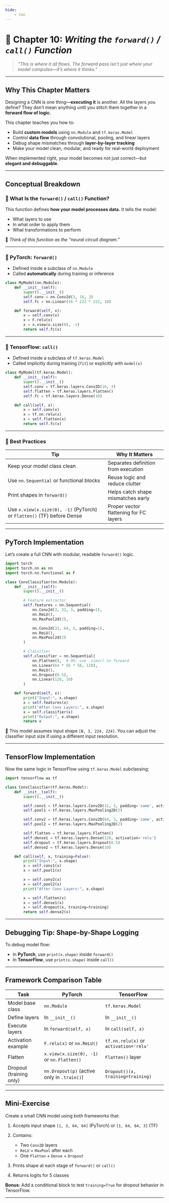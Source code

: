 ```yaml
---
hide:
    - toc
---
```


# 📘 Chapter 10: *Writing the `forward()` / `call()` Function*

> *“This is where it all flows. The forward pass isn’t just where your model computes—it’s where it thinks.”*

---

## Why This Chapter Matters

Designing a CNN is one thing—**executing it** is another. All the layers you define? They don’t mean anything until you stitch them together in a **forward flow of logic.**

This chapter teaches you how to:

* Build **custom models** using `nn.Module` and `tf.keras.Model`
* Control **data flow** through convolutional, pooling, and linear layers
* Debug shape mismatches through **layer-by-layer tracking**
* Make your model clean, modular, and ready for real-world deployment

When implemented right, your model becomes not just correct—but **elegant and debuggable**.

---

## Conceptual Breakdown

### 🔹 What Is the `forward()` / `call()` Function?

This function defines **how your model processes data.** It tells the model:

* What layers to use
* In what order to apply them
* What transformations to perform

📌 *Think of this function as the “neural circuit diagram.”*

---

### 🔹 PyTorch: `forward()`

* Defined inside a subclass of `nn.Module`
* Called **automatically** during training or inference

```python
class MyModel(nn.Module):
    def __init__(self):
        super().__init__()
        self.conv = nn.Conv2d(3, 16, 3)
        self.fc = nn.Linear(16 * 222 * 222, 10)

    def forward(self, x):
        x = self.conv(x)
        x = F.relu(x)
        x = x.view(x.size(0), -1)
        return self.fc(x)
```

---

### 🔹 TensorFlow: `call()`

* Defined inside a subclass of `tf.keras.Model`
* Called implicitly during training (`fit`) or explicitly with `model(x)`

```python
class MyModel(tf.keras.Model):
    def __init__(self):
        super().__init__()
        self.conv = tf.keras.layers.Conv2D(16, 3)
        self.flatten = tf.keras.layers.Flatten()
        self.fc = tf.keras.layers.Dense(10)

    def call(self, x):
        x = self.conv(x)
        x = tf.nn.relu(x)
        x = self.flatten(x)
        return self.fc(x)
```

---

### 🔹 Best Practices

| Tip                                                                    | Why It Matters                         |
| ---------------------------------------------------------------------- | -------------------------------------- |
| Keep your model class clean                                            | Separates definition from execution    |
| Use `nn.Sequential` or functional blocks                               | Reuse logic and reduce clutter         |
| Print shapes in `forward()`                                            | Helps catch shape mismatches early     |
| Use `x.view(x.size(0), -1)` (PyTorch) or `Flatten()` (TF) before Dense | Proper vector flattening for FC layers |

---

## PyTorch Implementation

Let’s create a full CNN with modular, readable `forward()` logic.

```python
import torch
import torch.nn as nn
import torch.nn.functional as F

class ConvClassifier(nn.Module):
    def __init__(self):
        super().__init__()

        # Feature extractor
        self.features = nn.Sequential(
            nn.Conv2d(3, 32, 3, padding=1),
            nn.ReLU(),
            nn.MaxPool2d(2),

            nn.Conv2d(32, 64, 3, padding=1),
            nn.ReLU(),
            nn.MaxPool2d(2)
        )

        # Classifier
        self.classifier = nn.Sequential(
            nn.Flatten(),  # OR: use .view() in forward
            nn.Linear(64 * 56 * 56, 128),
            nn.ReLU(),
            nn.Dropout(0.5),
            nn.Linear(128, 10)
        )

    def forward(self, x):
        print("Input:", x.shape)
        x = self.features(x)
        print("After Conv Layers:", x.shape)
        x = self.classifier(x)
        print("Output:", x.shape)
        return x
```

📌 This model assumes input shape `[B, 3, 224, 224]`. You can adjust the classifier input size if using a different input resolution.

---

## TensorFlow Implementation

Now the same logic in TensorFlow using `tf.keras.Model` subclassing:

```python
import tensorflow as tf

class ConvClassifier(tf.keras.Model):
    def __init__(self):
        super().__init__()

        self.conv1 = tf.keras.layers.Conv2D(32, 3, padding='same', activation='relu')
        self.pool1 = tf.keras.layers.MaxPooling2D(2)

        self.conv2 = tf.keras.layers.Conv2D(64, 3, padding='same', activation='relu')
        self.pool2 = tf.keras.layers.MaxPooling2D(2)

        self.flatten = tf.keras.layers.Flatten()
        self.dense1 = tf.keras.layers.Dense(128, activation='relu')
        self.dropout = tf.keras.layers.Dropout(0.5)
        self.dense2 = tf.keras.layers.Dense(10)

    def call(self, x, training=False):
        print("Input:", x.shape)
        x = self.conv1(x)
        x = self.pool1(x)

        x = self.conv2(x)
        x = self.pool2(x)
        print("After Conv Layers:", x.shape)

        x = self.flatten(x)
        x = self.dense1(x)
        x = self.dropout(x, training=training)
        return self.dense2(x)
```

---

## Debugging Tip: Shape-by-Shape Logging

To debug model flow:

* In **PyTorch**, use `print(x.shape)` inside `forward()`
* In **TensorFlow**, use `print(x.shape)` inside `call()`

---

## Framework Comparison Table

| Task                    | PyTorch                                     | TensorFlow                             |
| ----------------------- | ------------------------------------------- | -------------------------------------- |
| Model base class        | `nn.Module`                                 | `tf.keras.Model`                       |
| Define layers           | In `__init__()`                             | In `__init__()`                        |
| Execute layers          | In `forward(self, x)`                       | In `call(self, x)`                     |
| Activation example      | `F.relu(x)` or `nn.ReLU()`                  | `tf.nn.relu(x)` or `activation='relu'` |
| Flatten                 | `x.view(x.size(0), -1)` or `nn.Flatten()`   | `Flatten()` layer                      |
| Dropout (training only) | `nn.Dropout(p)` (active only in `.train()`) | `Dropout()(x, training=training)`      |

---

## Mini-Exercise

Create a small CNN model using both frameworks that:

1. Accepts input shape `[1, 3, 64, 64]` (PyTorch) or `[1, 64, 64, 3]` (TF)
2. Contains:

   * Two `Conv2D` layers
   * `ReLU` + `MaxPool` after each
   * One `Flatten` + `Dense` + `Dropout`
3. Prints shape at each stage of `forward()` or `call()`
4. Returns logits for 5 classes

**Bonus**: Add a conditional block to test `training=True` for dropout behavior in TensorFlow.

---

